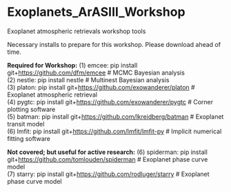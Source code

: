 # Exoplanets_ArASIII_Workshop
Exoplanet atmospheric retrievals workshop tools

Necessary installs to prepare for this workshop. Please download ahead of time.


**Required for Workshop:**
(1) emcee: pip install git+https://github.com/dfm/emcee # MCMC Bayesian analysis  
(2) nestle: pip install nestle # Multinest Bayesian analysis  
(3) platon: pip install git+https://github.com/exowanderer/platon # Exoplanet atmospheric retrieval  
(4) pygtc: pip install git+https://github.com/exowanderer/pygtc # Corner plotting software  
(5) batman: pip install git+https://github.com/lkreidberg/batman # Exoplanet transit model  
(6) lmfit: pip install git+https://github.com/lmfit/lmfit-py # Implicit numerical fitting software  

**Not covered; but useful for active research:**
(6) spiderman: pip install git+https://github.com/tomlouden/spiderman # Exoplanet phase curve model  
(7) starry: pip install git+https://github.com/rodluger/starry  # Exoplanet phase curve model  
